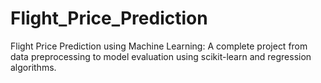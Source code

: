 # Flight_Price_Prediction
Flight Price Prediction using Machine Learning: A complete project from data preprocessing to model evaluation using scikit-learn and regression algorithms.
